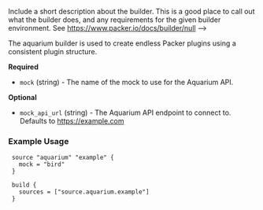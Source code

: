   Include a short description about the builder. This is a good place
  to call out what the builder does, and any requirements for the given
  builder environment. See https://www.packer.io/docs/builder/null
-->

The aquarium builder is used to create endless Packer plugins using
a consistent plugin structure.


<!-- Builder Configuration Fields -->

**Required**

- `mock` (string) - The name of the mock to use for the Aquarium API.


<!--
  Optional Configuration Fields

  Configuration options that are not required or have reasonable defaults
  should be listed under the optionals section. Defaults values should be
  noted in the description of the field
-->

**Optional**

- `mock_api_url` (string) - The Aquarium API endpoint to connect to.
  Defaults to https://example.com



<!--
  A basic example on the usage of the builder. Multiple examples
  can be provided to highlight various build configurations.

-->
### Example Usage


```hcl
 source "aquarium" "example" {
   mock = "bird"
 }

 build {
   sources = ["source.aquarium.example"]
 }
```
